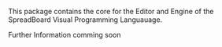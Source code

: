 This package contains the core for the Editor and Engine of the SpreadBoard Visual Programming Languauage.

Further Information comming soon